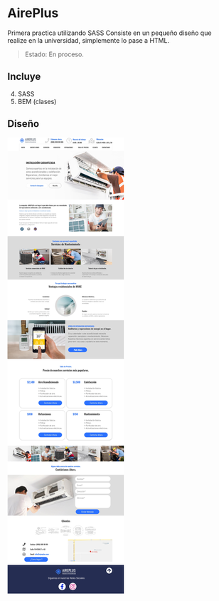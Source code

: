# AirePlus
Primera practica utilizando SASS
Consiste en un pequeño diseño que realize en la universidad, simplemente lo pase a HTML.

> Estado: En proceso.

## Incluye
4. SASS
5. BEM (clases)

## Diseño
![UI](imagen.jpg)


